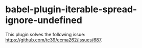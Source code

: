 # babel-plugin-iterable-spread-ignore-undefined

This plugin solves the following issue: https://github.com/tc39/ecma262/issues/687.
